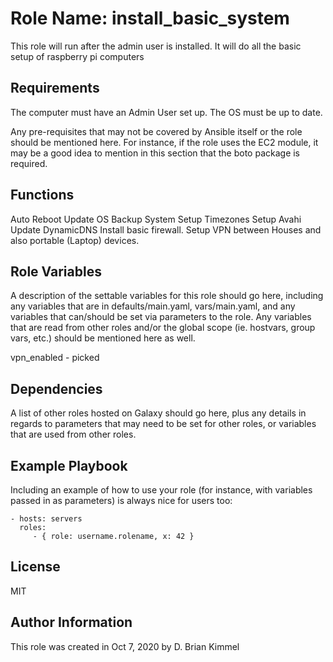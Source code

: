 # Role Name: install_basic_system

This role will run after the admin user is installed.
It will do all the basic setup of raspberry pi computers

## Requirements

The computer must have an Admin User set up.
The OS must be up to date.

Any pre-requisites that may not be covered by Ansible itself or the role should be mentioned here.
For instance, if the role uses the EC2 module, it may be a good idea to mention in this section that the boto package is required.

## Functions

Auto Reboot
Update OS
Backup System
Setup Timezones
Setup Avahi
Update DynamicDNS
Install basic firewall.
Setup VPN between Houses and also portable (Laptop) devices.

## Role Variables

A description of the settable variables for this role should go here, including any variables that are in defaults/main.yaml, vars/main.yaml, and any variables that can/should be set via parameters to the role.
Any variables that are read from other roles and/or the global scope (ie. hostvars, group vars, etc.) should be mentioned here as well.

vpn_enabled - picked 

## Dependencies

A list of other roles hosted on Galaxy should go here, plus any details in regards to parameters that may need to be set for other roles, or variables that are used from other roles.

## Example Playbook

Including an example of how to use your role (for instance, with variables passed in as parameters) is always nice for users too:

    - hosts: servers
      roles:
         - { role: username.rolename, x: 42 }

## License

MIT

## Author Information

This role was created in Oct 7, 2020 by D. Brian Kimmel
